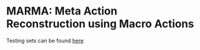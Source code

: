 # MARMA: Meta Action Reconstruction using Macro Actions

Testing sets can be found [here](https://github.com/kris701/MARMA-TestingSets)


